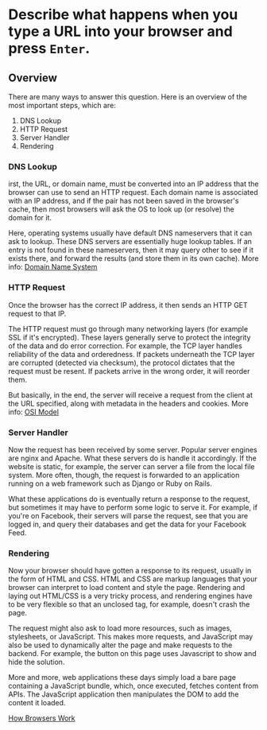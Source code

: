 # Describe what happens when you type a URL into your browser and press ```Enter```.

## Overview
There are many ways to answer this question. Here is an overview of the most important steps, which are:
1. DNS Lookup
2. HTTP Request
3. Server Handler
4. Rendering

### DNS Lookup
irst, the URL, or domain name, must be converted into an IP address that the browser can use to send an HTTP request. Each domain name is associated with an IP address, and if the pair has not been saved in the browser's cache, then most browsers will ask the OS to look up (or resolve) the domain for it.

Here, operating systems usually have default DNS nameservers that it can ask to lookup. These DNS servers are essentially huge lookup tables. If an entry is not found in these nameservers, then it may query other to see if it exists there, and forward the results (and store them in its own cache).
More info: [Domain Name System](https://en.wikipedia.org/wiki/Domain_Name_System)

### HTTP Request
Once the browser has the correct IP address, it then sends an HTTP GET request to that IP.

The HTTP request must go through many networking layers (for example SSL if it's encrypted). These layers generally serve to protect the integrity of the data and do error correction. For example, the TCP layer handles reliability of the data and orderedness. If packets underneath the TCP layer are corrupted (detected via checksum), the protocol dictates that the request must be resent. If packets arrive in the wrong order, it will reorder them.

But basically, in the end, the server will receive a request from the client at the URL specified, along with metadata in the headers and cookies.
More info: [OSI Model](https://en.wikipedia.org/wiki/OSI_model)

### Server Handler
Now the request has been received by some server. Popular server engines are nginx and Apache. What these servers do is handle it accordingly. If the website is static, for example, the server can server a file from the local file system. More often, though, the request is forwarded to an application running on a web framework such as Django or Ruby on Rails.

What these applications do is eventually return a response to the request, but sometimes it may have to perform some logic to serve it. For example, if you're on Facebook, their servers will parse the request, see that you are logged in, and query their databases and get the data for your Facebook Feed.

### Rendering
Now your browser should have gotten a response to its request, usually in the form of HTML and CSS. HTML and CSS are markup languages that your browser can interpret to load content and style the page. Rendering and laying out HTML/CSS is a very tricky process, and rendering engines have to be very flexible so that an unclosed tag, for example, doesn't crash the page.

The request might also ask to load more resources, such as images, stylesheets, or JavaScript. This makes more requests, and JavaScript may also be used to dynamically alter the page and make requests to the backend. For example, the button on this page uses Javascript to show and hide the solution.

More and more, web applications these days simply load a bare page containing a JavaScript bundle, which, once executed, fetches content from APIs. The JavaScript application then manipulates the DOM to add the content it loaded.



[How Browsers Work](http://taligarsiel.com/Projects/howbrowserswork1.htm)
